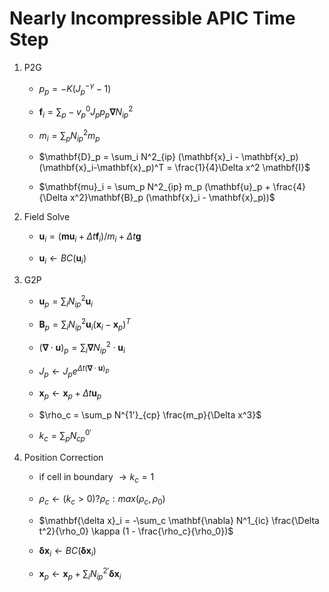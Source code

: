 # Nearly Incompressible APIC Time Step #

1. P2G

   * $p_p = -K (J_p^{-\gamma} - 1)$

   * $\mathbf{f}_i = \sum_p -v^0_p J_p p_p \mathbf{\nabla} N^2_{ip}$

   * $m_i = \sum_p N^2_{ip} m_p$

   * $\mathbf{D}_p = \sum_i N^2_{ip} (\mathbf{x}_i -
     \mathbf{x}_p)(\mathbf{x}_i-\mathbf{x}_p)^T = \frac{1}{4}\Delta x^2
     \mathbf{I}$

   * $\mathbf{mu}_i = \sum_p N^2_{ip} m_p (\mathbf{u}_p + \frac{4}{\Delta
     x^2}\mathbf{B}_p (\mathbf{x}_i - \mathbf{x}_p))$

1. Field Solve

   * $\mathbf{u}_i = (\mathbf{mu}_i + \Delta t \mathbf{f}_i) / m_i + \Delta t
     \mathbf{g}$

   * $\mathbf{u}_i \leftarrow BC(\mathbf{u}_i)$

1. G2P

    * $\mathbf{u}_p = \sum_i N^2_{ip} \mathbf{u}_i$

    * $\mathbf{B}_p = \sum_i N^2_{ip} \mathbf{u}_i (\mathbf{x}_i -
      \mathbf{x}_p)^T$

    * $(\mathbf{\nabla} \cdot \mathbf{u})_p = \sum_i \mathbf{\nabla} N^2_{ip}
      \cdot \mathbf{u}_i$

    * $J_p \leftarrow J_p e^{\Delta t (\mathbf{\nabla} \cdot \mathbf{u})_p}$

    * $\mathbf{x}_p \leftarrow \mathbf{x}_p + \Delta t \mathbf{u}_p$

    * $\rho_c = \sum_p N^{1'}_{cp} \frac{m_p}{\Delta x^3}$

    * $k_c = \sum_p N^{0'}_{cp}$

1. Position Correction

    * if cell in boundary $\rightarrow k_c = 1$

    * $\rho_c \leftarrow (k_c > 0) ? \rho_c : max(\rho_c,\rho_0)$

    * $\mathbf{\delta x}_i = -\sum_c \mathbf{\nabla} N^1_{ic} \frac{\Delta
      t^2}{\rho_0} \kappa (1 - \frac{\rho_c}{\rho_0})$

    * $\mathbf{\delta x}_i \leftarrow BC(\mathbf{\delta x}_i)$

    * $\mathbf{x}_p \leftarrow \mathbf{x}_p + \sum_i N^{2'}_{ip}
      \mathbf{\delta x}_i$

